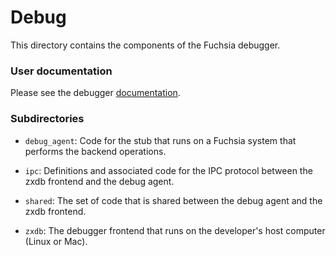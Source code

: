 # Debug

This directory contains the components of the Fuchsia debugger.

### User documentation

Please see the debugger
[documentation](../../../docs/development/debugger/README.md).

### Subdirectories

  * `debug_agent`: Code for the stub that runs on a Fuchsia system that
    performs the backend operations.

  * `ipc`: Definitions and associated code for the IPC protocol between the
    zxdb frontend and the debug agent.

  * `shared`: The set of code that is shared between the debug agent and the
    zxdb frontend.

  * `zxdb`: The debugger frontend that runs on the developer's host computer
    (Linux or Mac).
